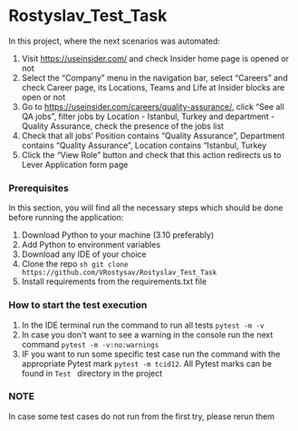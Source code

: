# Rostyslav_Test_Task

In this project, where the next scenarios was automated:

1. Visit https://useinsider.com/ and check Insider home page is opened or not
2. Select the “Company” menu in the navigation bar, select “Careers” and check Career
   page, its Locations, Teams and Life at Insider blocks are open or not
3. Go to https://useinsider.com/careers/quality-assurance/, click “See all QA
   jobs”, filter jobs by Location - Istanbul, Turkey and department - Quality
  Assurance, check the presence of the jobs list
4. Check that all jobs’ Position contains “Quality Assurance”, Department
contains “Quality Assurance”, Location contains “Istanbul, Turkey
5. Click the “View Role” button and check that this action redirects us to Lever
Application form page

### Prerequisites
In this section, you will find all the necessary steps which should be done before running the application:

1. Download Python to your machine (3.10 preferably)
2. Add Python to environment variables
3. Download any IDE of your choice
4. Clone the repo
   ```sh git clone https://github.com/VRostysav/Rostyslav_Test_Task ```
5. Install requirements from the requirements.txt file
   
### How to start the test execution
1. In the IDE terminal run the command to run all tests ```pytest -m -v ```
2. In case you don't want to see a warning in the console run the next command  ```pytest -m -v:no:warnings```
3. IF you want to run some specific test case run the command with the appropriate Pytest mark ```pytest -m tcid12```.
   All Pytest marks can be found in  ```Test ``` directory in the project

   
### NOTE
In case some test cases do not run from the first try, please rerun them
